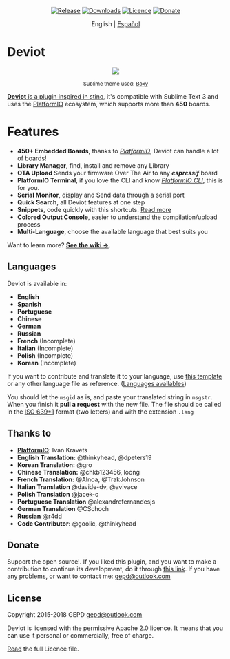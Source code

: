 <p align="center">
    <a href="https://github.com/gepd/deviot/releases"><img src="https://img.shields.io/github/release/gepd/deviot.svg?maxAge=3600&style=flat-square" alt="Release"></a>
    <a href="https://packagecontrol.io/packages/Deviot%20(Arduino%20IDE)"><img src="https://img.shields.io/packagecontrol/dt/Deviot%20(Arduino%20IDE).svg?maxAge=3600&style=flat-square" alt="Downloads"></a>
    <a href="https://github.com/gepd/Deviot/blob/master/LICENCE"><img src="https://img.shields.io/badge/Licence-%20Apache%20Software%20License-green.svg?maxAge=3600&style=flat-square" alt="Licence"></a>
    <a href="https://www.paypal.me/gepd"><img src="https://img.shields.io/badge/donate-Deviot-orange.svg?maxAge=3600&style=flat-square" alt="Donate"></a>
</p>

<p align="center">
    English | <a href="https://github.com/gepd/Deviot/blob/master/docs/README-es.md">Español</a>
</p>

# Deviot

<p align="center">
    <img src="https://github.com/gepd/Deviot/blob/master/docs/deviot_2.png?raw=true">
    <p align="center" style="font-size: 9pt">Sublime theme used: <a href="https://github.com/ihodev/sublime-boxy">Boxy</p>
</p>

**Deviot** is a plugin inspired in [stino](https://github.com/Robot-Will/Stino), it's compatible with Sublime Text 3 and uses the [PlatformIO](http://platformio.org/) ecosystem, which supports more than **450** boards.


# Features
- **450+ Embedded Boards**, thanks to *[PlatformIO](http://platformio.org/)*, Deviot can handle a lot of boards!
- **Library Manager**, find, install and remove any Library
- **OTA Upload** Sends your firmware Over The Air to any ***espressif*** board
- **PlatformIO Terminal**, if you love the CLI and know *[PlatformIO CLI](http://docs.platformio.org/en/latest/core.html)*, this is for you.
- **Serial Monitor**, display and Send data through a serial port
- **Quick Search**, all Deviot features at one step
- **Snippets**, code quickly with this shortcuts. [Read more](https://github.com/gepd/Deviot/wiki/Snippets-(Fragmentos))
- **Colored Output Console**, easier to understand the compilation/upload process
- **Multi-Language**, choose the available language that best suits you

Want to learn more? [**See the wiki &#8594;**](https://github.com/gepd/Deviot/wiki).


## Languages

Deviot is available in:

* **English**
* **Spanish**
* **Portuguese**
* **Chinese**
* **German**
* **Russian**
* **French** (Incomplete)
* **Italian** (Incomplete)
* **Polish** (Incomplete)
* **Korean** (Incomplete)

If you want to contribute and translate it to your language, use [this template](https://github.com/gepd/Deviot/blob/master/Languages/en.lang) or any other language file as reference. ([Languages availables](https://github.com/gepd/Deviot/tree/master/Languages))

You should let the `msgid` as is, and paste your translated string in `msgstr`. When you finish it **pull a request** with the new file. The file should be called in the [ISO 639*1](https://en.wikipedia.org/wiki/List_of_ISO_639*1_codes) format (two letters) and with the extension `.lang`


## Thanks to

* **[PlatformIO](http://www.platformio.org)**: Ivan Kravets
* **English Translation:** @thinkyhead, @dpeters19
* **Korean Translation:** @gro
* **Chinese Translation:** @chkb123456, loong
* **French Translation:** @Alnoa, @TrakJohnson
* **Italian Translation** @davide-dv, @avivace
* **Polish Translation** @jacek-c
* **Portuguese Translation** @alexandrefernandesjs
* **German Translation** @CSchoch
* **Russian** @r4dd
* **Code Contributor:** @goolic, @thinkyhead


## Donate

Support the open source!. If you liked this plugin, and you want to make a contribution to continue its development, do it through [this link](https://www.paypal.me/gepd). If you have any problems, or want to contact me: <gepd@outlook.com>


## License

Copyright 2015-2018 GEPD <gepd@outlook.com>

Deviot is licensed with the permissive Apache 2.0 licence. It means that you can use it personal or commercially, free of charge.

[Read](https://github.com/gepd/Deviot/blob/master/LICENCE) the full Licence file.
